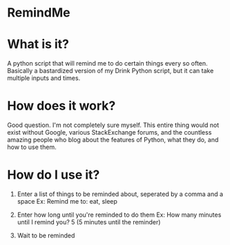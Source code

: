 # RemindMe

# What is it?
A python script that will remind me to do certain things every so often. Basically a bastardized version of my Drink Python script, but it can take multiple inputs and times.

# How does it work?
Good question. I'm not completely sure myself. This entire thing would not exist without Google, various StackExchange forums, and the countless amazing people who blog about the features of Python, what they do, and how to use them.

# How do I use it?
1. Enter a list of things to be reminded about, seperated by a comma and a space
    Ex: Remind me to: eat, sleep

2. Enter how long until you're reminded to do them
    Ex: How many minutes until I remind you? 5
    (5 minutes until the reminder)

3. Wait to be reminded